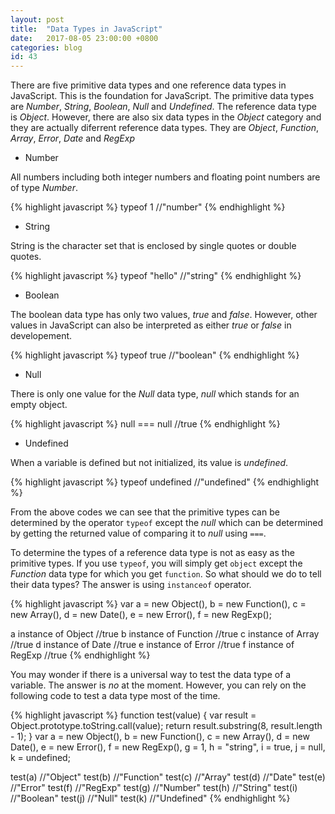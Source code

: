 ```yaml
---
layout: post
title:  "Data Types in JavaScript"
date:   2017-08-05 23:00:00 +0800
categories: blog
id: 43
---
```


There are five primitive data types and one reference data types in JavaScript. This is the foundation for JavaScript. The primitive data types are *Number*, *String*, *Boolean*, *Null* and *Undefined*. The reference data type is *Object*. However, there are also six data types in the *Object* category and they are actually diferrent reference data types. They are *Object*, *Function*, *Array*, *Error*, *Date* and *RegExp*

* Number

All numbers including both integer numbers and floating point numbers are of type *Number*.

{% highlight javascript %}
typeof 1 //"number"
{% endhighlight %}

* String

String is the character set that is enclosed by single quotes or double quotes.

{% highlight javascript %}
typeof "hello" //"string"
{% endhighlight %}

* Boolean

The boolean data type has only two values, *true* and *false*. However, other values in JavaScript can also be interpreted as either *true* or *false* in developement.

{% highlight javascript %}
typeof true //"boolean"
{% endhighlight %}

* Null

There is only one value for the *Null* data type, *null* which stands for an empty object.

{% highlight javascript %}
null === null //true
{% endhighlight %}

* Undefined

When a variable is defined but not initialized, its value is *undefined*.

{% highlight javascript %}
typeof undefined //"undefined"
{% endhighlight %}

From the above codes we can see that the primitive types can be determined by the operator `typeof` except the *null* which can be determined by getting the returned value of comparing it to *null* using `===`.

To determine the types of a reference data type is not as easy as the primitive types. If you use `typeof`, you will simply get `object` except the *Function* data type for which you get `function`. So what should we do to tell their data types? The answer is using `instanceof` operator.

{% highlight javascript %}
var a = new Object(),
    b = new Function(),
    c = new Array(),
    d = new Date(),
    e = new Error(),
    f = new RegExp();

a instance of Object //true
b instance of Function //true
c instance of Array //true
d instance of Date //true
e instance of Error //true
f instance of RegExp //true
{% endhighlight %}

You may wonder if there is a universal way to test the data type of a variable. The answer is *no* at the moment. However, you can rely on the following code to test a data type most of the time.

{% highlight javascript %}
function test(value) {
    var result = Object.prototype.toString.call(value);
    return result.substring(8, result.length - 1);
}
var a = new Object(),
    b = new Function(),
    c = new Array(),
    d = new Date(),
    e = new Error(),
    f = new RegExp(),
    g = 1,
    h = "string",
    i = true,
    j = null,
    k = undefined;

test(a) //"Object"
test(b) //"Function"
test(c) //"Array"
test(d) //"Date"
test(e) //"Error"
test(f) //"RegExp"
test(g) //"Number"
test(h) //"String"
test(i) //"Boolean"
test(j) //"Null"
test(k) //"Undefined"
{% endhighlight %}

